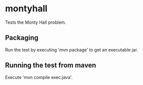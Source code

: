 montyhall
=========

Tests the Monty Hall problem.

Packaging
---------
Run the test by executing 'mvn package' to get an executable jar.

Running the test from maven
---------------------------
Execute 'mvn compile exec:java'.

